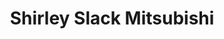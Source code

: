 ---
title: "Shirley Slack Mitsubishi"
url: /fredericksburg/shirley-slack-mitsubishi/
shop: Autohaus
---